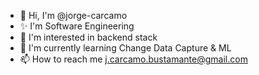 - 👋 Hi, I'm @jorge-carcamo
- ✨ I'm Software Engineering
- 👀 I'm interested in backend stack
- 🌱 I'm currently learning Change Data Capture & ML
- 📫 How to reach me j.carcamo.bustamante@gmail.com

<!---
jorge-carcamo/jorge-carcamo is a ✨ special ✨ repository because its `README.md` (this file) appears on your GitHub profile.
You can click the Preview link to take a look at your changes.
--->
